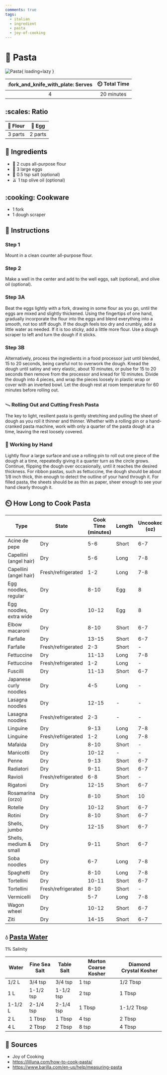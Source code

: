 ```yaml
---
comments: true
tags:
  - italian
  - ingredient
  - pasta
  - joy-of-cooking
---
```

# :spaghetti: Pasta

![Pasta](../assets/images/pasta.png){ loading=lazy }

| :fork_and_knife_with_plate: Serves | :timer_clock: Total Time |
|:----------------------------------:|:-----------------------: |
| 4 | 20 minutes |

## :scales: Ratio

| :ear_of_rice: Flour | :egg: Egg |
|:-------------------:|:---------:|
| 3 parts             | 2 parts   |

## :salt: Ingredients

- :ear_of_rice: 2 cups all-purpose flour
- :egg: 3 large eggs
- :salt: 0.5 tsp salt (optional)
- :olive: 1 tsp olive oil (optional)

## :cooking: Cookware

- 1 fork
- 1 dough scraper

## :pencil: Instructions

### Step 1

Mount in a clean counter all-purpose flour.

### Step 2

Make a well in the center and add to the well eggs, salt (optional), and olive oil (optional).

### Step 3A

Beat the eggs lightly with a fork, drawing in some flour as you go, until the eggs are mixed and slightly thickened.
Using the fingertips of one hand, gradually incorporate the flour into the eggs and blend everything into a smooth, not
too stiff dough. If the dough feels too dry and crumbly, add a little water as needed. If it is too sticky, add a little
more flour. Use a dough scraper to left and turn the dough if it sticks.

### Step 3B

Alternatively, process the ingredients in a food processor just until blended, 15 to 20 seconds, being careful not to
overwork the dough. Knead the dough until satiny and very elastic, about 10 minutes, or pulse for 15 to 20 seconds then
remove from the processor and knead for 10 minutes. Divide the dough into 4 pieces, and wrap the pieces loosely in
plastic wrap or cover with an inverted bowl. Let the dough rest at room temperature for 60 minutes before rolling out.

### 𓇫 Rolling Out and Cutting Fresh Pasta

The key to light, resilient pasta is gently stretching and pulling the sheet of
dough as you roll it thinner and thinner. Whether with a rolling pin or a hand-cranked pasta machine, work with only a
quarter of the pasta dough at a time, leaving the rest loosely covered.

### :open_hands: Working by Hand

Lightly flour a large surface and use a rolling pin to roll out one piece of the dough at a time,
repeatedly giving it a quarter turn as the circle grows. Continue, flipping the dough over occasionally, until it
reaches the desired thickness. For ribbon pastas, such as fettuccine, the dough should be about 1/8 inch thick, thin
enough to detect the outline of your hand through it. For filled pasta, the sheets should be as thin as paper, sheer
enough to see your hand clearly through it.

## :timer_clock: How Long to Cook Pasta

| Type                    | State               | Cook Time (minutes) | Length  | Uncooked (oz) | Cooked (cups) | Serving Size  |
|-------------------------|---------------------|---------------------|---------|---------------|---------------|---------------|
| Acine de pepe           | Dry                 | 5-6                 | Short   | 6-7           | 4             | 4-6           |
| Capellini (angel hair)  | Dry                 | 5-6                 | Long    | 7-8           | 4             | 4-6           |
| Capellini (angel hair)  | Fresh/refrigerated  | 1-2                 | Long    | 7-8           | 4             | 4-6           |
| Egg noodles, regular    | Dry                 | 8-10                | Egg     | 8             | 4-5           | 4-6           |
| Egg noodles, extra wide | Dry                 | 10-12               | Egg     | 8             | 4-5           | 4-6           |
| Elbow macaroni          | Dry                 | 8-10                | Short   | 6-7           | 4             | 4-6           |
| Farfalle                | Dry                 | 13-15               | Short   | 6-7           | 4             | 4-6           |
| Farfalle              | Fresh/refrigerated  | 2-3                 | Short   | -             | -             | -             |
| Fettuccine              | Dry                 | 11-13               | Long    | 7-8           | 4             | 4-6           |
| Fettuccine              | Fresh/refrigerated  | 1-2                 | Long    | -             | -             | -             |
| Fuscilli                | Dry                 | 11-13               | Short   | 6-7           | 4             | 4-6           |
| Japanese curly noodles  | Dry                 | 4-5                 | Long    | -             | -             | -             |
| Lasagna noodles         | Dry                 | 12-15               | -       | -             | -             | -             |
| Lasagna noodles         | Fresh/refrigerated  | 2-3                 | -       | -             | -             | -             |
| Linguine                | Dry                 | 9-13                | Long    | 7-8           | 4             | 4-6           |
| Linguine                | Fresh/refrigerated  | 1-2                 | Long    | 7-8           | 4             | 4-6           |
| Mafalda                 | Dry                 | 8-10                | Short   | -             | -             | -             |
| Manicotti               | Dry                 | 10-12               | -       | -             | -             | -             |
| Penne                   | Dry                 | 9-13                | Short   | 6-7           | 4             | 4-6           |
| Radiatori               | Dry                 | 9-11                | Short   | 6-7           | 4             | 4-6           |
| Ravioli                 | Fresh/refrigerated  | 6-8                 | Short   | -             | -             | -           |
| Rigatoni                | Dry                 | 12-15               | Short   | 6-7           | 4             | 4-6           |
| Rosamarina (orzo)       | Dry                 | 8-10                | Short   | 10            | 4             | 4-6           |
| Rotelle                 | Dry                 | 10-12               | Short   | 6-7           | 4             | 4-6           |
| Rotini                  | Dry                 | 8-10                | Short   | 6-7           | 4             | 4-6           |
| Shells, jumbo           | Dry                 | 12-15               | Short   | 6-7           | 4             | 4-6           |
| Shells, medium & small  | Dry                 | 9-11                | Short   | 6-7           | 4             | 4-6           |
| Soba noodles            | Dry                 | 6-7                 | Long    | 7-8           | 4             | 4-6           |
| Spaghetti               | Dry                 | 8-10                | Long    | 7-8           | 4             | 4-6           |
| Tortellini              | Dry                 | 10-11               | Short   | 6-7           | 4             | 4-6           |
| Tortellini              | Fresh/refrigerated  | 8-10                | Short   | -             | 4             | 4-6           |
| Vermicelli              | Dry                 | 5-7                 | Long    | 7-8           | 4             | 4-6           |
| Wagon wheel           | Dry                 | 10-12               | Short   | 6-7           | 4             | 4-6           |
| Ziti                    | Dry                 | 14-15               | Short   | 6-7           | 4             | 4-6           |

## :droplet: [Pasta Water][1]

1% Salinity

| Water   | Fine Sea Salt | Table Salt  | Morton Coarse Kosher  | Diamond Crystal Kosher  |
|---------|---------------|-------------|-----------------------|-------------------------|
| 1/2 L   | 3/4 tsp       | 3/4 tsp     | 1 tsp                 | 1/2 Tbsp                |
| 1 L     | 1-1/2 tsp     | 1-1/2 tsp   | 2 tsp                 | 1 Tbsp                  |
| 1-1/2 L | 2-1/4 tsp     | 2-1/4 tsp   | 1 Tbsp                | 1-1/2 Tbsp              |
| 2 L     | 1 Tbsp        | 1 Tbsp      | 4 tsp                 | 2 Tbsp                  |
| 4 L     | 2 Tbsp        | 2 Tbsp      | 8 tsp                 | 4 Tbsp                  |

## :link: Sources

- Joy of Cooking
- <https://lilluna.com/how-to-cook-pasta/>
- <https://www.barilla.com/en-us/help/measuring-pasta>

[1]: <https://www.seriouseats.com/how-salty-should-pasta-water-be>
